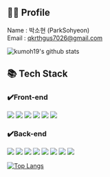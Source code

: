 ## 🦸‍♂️ Profile

Name : 박소현 (ParkSohyeon)<br>
Email : qkrthgus7026@gmail.com

![kumoh19's github stats](https://github-readme-stats.vercel.app/api?username=kumoh19&show_icons=true)

## 📚 Tech Stack
### ✔️Front-end
<img src="https://img.shields.io/badge/html5-E34F26?style=for-the-badge&logo=html5&logoColor=white"> <img src="https://img.shields.io/badge/css-1572B6?style=for-the-badge&logo=css3&logoColor=white"> <img src="https://img.shields.io/badge/javascript-F7DF1E?style=for-the-badge&logo=javascript&logoColor=black"> <img src="https://img.shields.io/badge/jquery-0769AD?style=for-the-badge&logo=jquery&logoColor=white"> <img src="https://img.shields.io/badge/React-61DAFB?style=for-the-badge&logo=React&logoColor=black"> <img src="https://img.shields.io/badge/bootstrap-7952B3?style=for-the-badge&logo=bootstrap&logoColor=white">
### ✔️Back-end
<img src="https://img.shields.io/badge/java-007396?style=for-the-badge&logo=java&logoColor=white"> <img src="https://img.shields.io/badge/C%23-512BD4?style=for-the-badge&logo=Csharp&logoColor=white"> <img src="https://img.shields.io/badge/.NET-512BD4?style=for-the-badge&logo=.NET&logoColor=white"> <img src="https://img.shields.io/badge/Spring Boot-6DB33F?style=for-the-badge&logo=Spring Boot&logoColor=yellow"> <img src="https://img.shields.io/badge/node.js-339933?style=for-the-badge&logo=Node.js&logoColor=white"> <img src="https://img.shields.io/badge/mysql-4479A1?style=for-the-badge&logo=mysql&logoColor=white"> <img src="https://img.shields.io/badge/mariaDB-003545?style=for-the-badge&logo=mariaDB&logoColor=white"> <img src="https://img.shields.io/badge/microsoftsqlserver-CC2927?style=for-the-badge&logo=microsoftsqlserver&logoColor=white"> 

[![Top Langs](https://github-readme-stats.vercel.app/api/top-langs/?username=kumoh19)](https://github.com/kumoh19/github-readme-stats)
